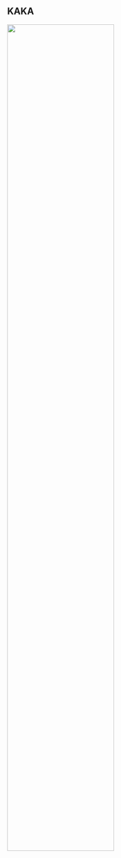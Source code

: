 ## KAKA

<img src="https://github.com/KAKA-kw/.github/assets/112946860/a34e6bbe-c079-4d72-8353-d35235b897ed" width="70%">
